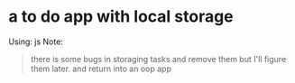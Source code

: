 # a to do app with local storage

Using: js
Note:

> there is some bugs in storaging tasks and remove them but I'll figure them later. and return into an oop app
